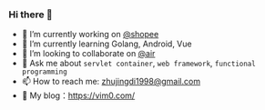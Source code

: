 ### Hi there 👋


- 🔭 I’m currently working on [@shopee](https://github.com/shopee)
- 🌱 I’m currently learning Golang, Android, Vue
- 👯 I’m looking to collaborate on [@air](https://github.com/cosmtrek/air)
- 💬 Ask me about `servlet container`, `web framework`, `functional programming`
- 📫 How to reach me: zhujingdi1998@gmail.com
- 👯 My blog：https://vim0.com/

